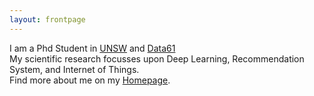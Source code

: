 ```yaml
---
layout: frontpage
---
```


I am a Phd Student in [UNSW](https://www.unsw.edu.au/) and [Data61](https://www.data61.csiro.au/) <br>
My scientific research focusses upon Deep Learning, Recommendation System, and Internet of Things. <br>
Find more about me on my [Homepage](http://www.cse.unsw.edu.au/~z5122282/).<br>
